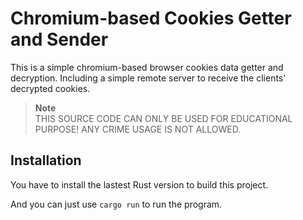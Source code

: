 # Chromium-based Cookies Getter and Sender

This is a simple chromium-based browser cookies data getter and decryption.
Including a simple remote server to receive the clients' decrypted cookies.

> **Note**  
> THIS SOURCE CODE CAN ONLY BE USED FOR EDUCATIONAL PURPOSE!
> ANY CRIME USAGE IS NOT ALLOWED.

## Installation

You have to install the lastest Rust version to build this project.

And you can just use `cargo run` to run the program.
